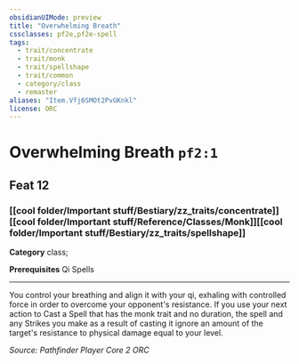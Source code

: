```yaml
---
obsidianUIMode: preview
title: "Overwhelming Breath"
cssclasses: pf2e,pf2e-spell
tags:
  - trait/concentrate
  - trait/monk
  - trait/spellshape
  - trait/common
  - category/class
  - remaster
aliases: "Item.Vfj6SMOt2PvGKnkl"
license: ORC
---
```

# Overwhelming Breath `pf2:1`
## Feat 12
### [[cool folder/Important stuff/Bestiary/zz_traits/concentrate]][[cool folder/Important stuff/Reference/Classes/Monk]][[cool folder/Important stuff/Bestiary/zz_traits/spellshape]]

**Category** class; 



**Prerequisites** Qi Spells
* * *
You control your breathing and align it with your qi, exhaling with controlled force in order to overcome your opponent's resistance. If you use your next action to Cast a Spell that has the monk trait and no duration, the spell and any Strikes you make as a result of casting it ignore an amount of the target's resistance to physical damage equal to your level.

*Source: Pathfinder Player Core 2*
*ORC*